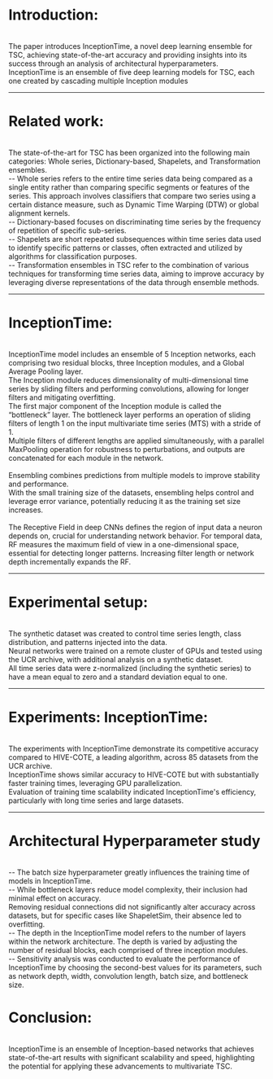 # Introduction:
<br/>The paper introduces InceptionTime, a novel deep learning ensemble for TSC, achieving state-of-the-art accuracy and providing insights into its success through an analysis of architectural hyperparameters.
<br/>InceptionTime is an ensemble of five deep learning models for TSC, each one created by cascading multiple Inception modules

------

# Related work:
<br/>The state-of-the-art for TSC has been organized into the following main categories: Whole series, Dictionary-based, Shapelets, and Transformation ensembles. 
<br/>-- Whole series refers to the entire time series data being compared as a single entity rather than comparing specific segments or features of the series. This approach involves classifiers that compare two series using a certain distance measure, such as Dynamic Time Warping (DTW) or global alignment kernels. 
<br/>-- Dictionary-based focuses on discriminating time series by the frequency of repetition of specific sub-series.
<br/>-- Shapelets are short repeated subsequences within time series data used to identify specific patterns or classes, often extracted and utilized by algorithms for classification purposes.
<br/>-- Transformation ensembles in TSC refer to the combination of various techniques for transforming time series data, aiming to improve accuracy by leveraging diverse representations of the data through ensemble methods.

------

# InceptionTime:
<br/>InceptionTime model includes an ensemble of 5 Inception networks, each comprising two residual blocks, three Inception modules, and a Global Average Pooling layer.
<br/>The Inception module reduces dimensionality of multi-dimensional time series by sliding filters and performing convolutions, allowing for longer filters and mitigating overfitting. 
<br/>The first major component of the Inception module is called the “bottleneck” layer. The bottleneck layer performs an operation of sliding filters of length 1 on the input multivariate time series (MTS) with a stride of 1.
<br/>Multiple filters of different lengths are applied simultaneously, with a parallel MaxPooling operation for robustness to perturbations, and outputs are concatenated for each module in the network.
<br/>
<br/>Ensembling combines predictions from multiple models to improve stability and performance. 
<br/>With the small training size of the datasets, ensembling helps control and leverage error variance, potentially reducing it as the training set size increases.
<br/>
<br/>The Receptive Field in deep CNNs defines the region of input data a neuron depends on, crucial for understanding network behavior. For temporal data, RF measures the maximum field of view in a one-dimensional space, essential for detecting longer patterns. Increasing filter length or network depth incrementally expands the RF.

------

# Experimental setup:
<br/>The synthetic dataset was created to control time series length, class distribution, and patterns injected into the data. 
<br/>Neural networks were trained on a remote cluster of GPUs and tested using the UCR archive, with additional analysis on a synthetic dataset. 
<br/>All time series data were z-normalized (including the synthetic series) to have a mean equal to zero and a standard deviation equal to one.

------

# Experiments: InceptionTime:
<br/>The experiments with InceptionTime demonstrate its competitive accuracy compared to HIVE-COTE, a leading algorithm, across 85 datasets from the UCR archive. 
<br/>InceptionTime shows similar accuracy to HIVE-COTE but with substantially faster training times, leveraging GPU parallelization. 
<br/>Evaluation of training time scalability indicated InceptionTime's efficiency, particularly with long time series and large datasets. 

------

# Architectural Hyperparameter study
<br/>-- The batch size hyperparameter greatly influences the training time of models in InceptionTime.
<br/>-- While bottleneck layers reduce model complexity, their inclusion had minimal effect on accuracy. 
<br/>Removing residual connections did not significantly alter accuracy across datasets, but for specific cases like ShapeletSim, their absence led to overfitting.
<br/>-- The depth in the InceptionTime model refers to the number of layers within the network architecture. The depth is varied by adjusting the number of residual blocks, each comprised of three inception modules.
<br/>-- Sensitivity analysis was conducted to evaluate the performance of InceptionTime by choosing the second-best values for its parameters, such as network depth, width, convolution length, batch size, and bottleneck size.
<br/>
# Conclusion:
<br/>InceptionTime is an ensemble of Inception-based networks that achieves state-of-the-art results with significant scalability and speed, highlighting the potential for applying these advancements to multivariate TSC.
